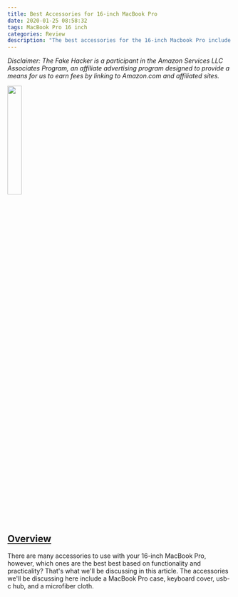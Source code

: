 ```yaml
---
title: Best Accessories for 16-inch MacBook Pro
date: 2020-01-25 08:58:32
tags: MacBook Pro 16 inch
categories: Review
description: "The best accessories for the 16-inch Macbook Pro include a case, keyboard cover, cloth cover, and usb-c hub"
---
```

<p><i>Disclaimer: The Fake Hacker is a participant in the Amazon Services LLC Associates Program, an affiliate advertising program 
designed to provide a means for us to earn fees by linking to Amazon.com and affiliated sites.</i></p>

<a href="https://amzn.to/36voLu1"> <img src="/img/MBP_accessories/usb-c_hub.jpg" height="25%" width="25%" id="hp"></a>


<h2><u>Overview</u></h2>

<p class="tab">There are many accessories to use with your 16-inch MacBook Pro, however, which ones are the best 
best based on functionality and practicality? That's what we'll be discussing in this article. The accessories we'll 
 be discussing here include a MacBook Pro case, keyboard cover, usb-c hub, and a microfiber cloth. </p>